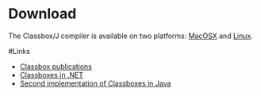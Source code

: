 <h1><a name="Download"></a>Download</h1> 

The Classbox/J compiler is available on two platforms: [MacOSX](http://scg.unibe.ch/download/cbj/CBJ_MacOSX.zip) and [Linux](http://scg.unibe.ch/download/cbj/CBJ_Linux.zip).

 
#Links


- [Classbox publications](%assets_url%/scgbib/?query=classbox&filter=Year)
- [Classboxes in .NET](http://www.cs.iastate.edu/~lumpe/CBs/)
- [Second implementation of Classboxes in Java](http://pleiad.dcc.uchile.cl/research/software/classboxes)

